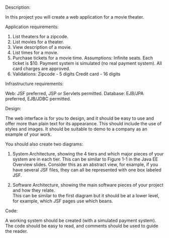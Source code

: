 Description:

In this project you will create a web application for a movie theater.


Application requirements:

  1. List theaters for a zipcode.
  2. List movies for a theater.
  3. View description of a movie.
  4. List times for a movie.
  5. Purchase tickets for a movie time.
     Assumptions:
       Infinite seats.
       Each ticket is $10.
       Payment system is simulated (no real payment system).
       All card charges are approved.
  6. Validations:
       Zipcode - 5 digits
       Credit card - 16 digits



Infrastructure requirements:

   Web:  JSF preferred, JSP or Servlets permitted.
   Database: EJB/JPA preferred, EJB/JDBC permitted.


Design:

The web interface is for you to design, and it should be easy to use and offer more than plain text for its appearance.  This should include the use of styles and images.  It should be suitable to demo to a company as an example of your work.

You should also create two diagrams:
 1) System Architecture, showing the 4 tiers and which major pieces of your system are in each tier.
    This can be similar to Figure 1-1 in the Java EE Overview slides.  Consider this as an abstract view, for example, if you have several JSF files, they can all be represented with one box labeled JSF.

 2) Software Architecture, showing the main software pieces of your project and how they relate.  
    This can be similar to the first diagram but it should be at a lower level, for example, which JSF pages use which beans.


Code:

A working system should be created (with a simulated payment system).  The code should be easy to read, and comments should be used to guide the reader.  
